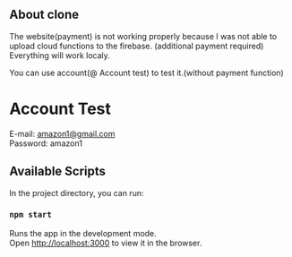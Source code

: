 ## About clone

The website(payment) is not working properly because I was not able to\
upload cloud functions to the firebase. (additional payment required)\
Everything will work localy.

You can use account(@ Account test) to test it.(without payment function)

# Account Test

E-mail: amazon1@gmail.com\
Password: amazon1

## Available Scripts

In the project directory, you can run:

### `npm start`

Runs the app in the development mode.\
Open [http://localhost:3000](http://localhost:3000) to view it in the browser.
